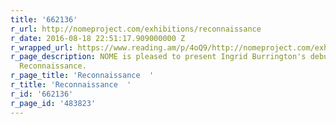 ```yaml
---
title: '662136'
r_url: http://nomeproject.com/exhibitions/reconnaissance
r_date: 2016-08-18 22:51:17.909000000 Z
r_wrapped_url: https://www.reading.am/p/4oQ9/http://nomeproject.com/exhibitions/reconnaissance
r_page_description: NOME is pleased to present Ingrid Burrington's debut solo show
  Reconnaissance.
r_page_title: 'Reconnaissance  '
r_title: 'Reconnaissance  '
r_id: '662136'
r_page_id: '483823'
---
```


